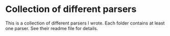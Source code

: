 Collection of different parsers
===============================
This is a collection of different parsers I wrote. Each folder contains at least one parser. See their readme file for details.

